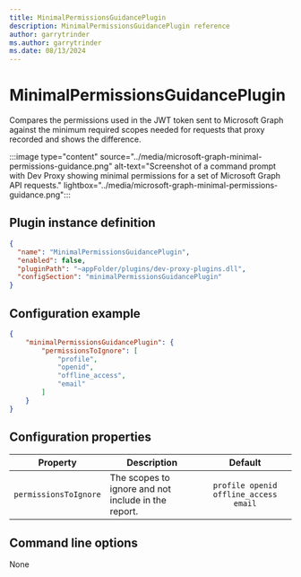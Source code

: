 ```yaml
---
title: MinimalPermissionsGuidancePlugin
description: MinimalPermissionsGuidancePlugin reference
author: garrytrinder
ms.author: garrytrinder
ms.date: 08/13/2024
---
```


# MinimalPermissionsGuidancePlugin

Compares the permissions used in the JWT token sent to Microsoft Graph against the minimum required scopes needed for requests that proxy recorded and shows the difference.

:::image type="content" source="../media/microsoft-graph-minimal-permissions-guidance.png" alt-text="Screenshot of a command prompt with Dev Proxy showing minimal permissions for a set of Microsoft Graph API requests." lightbox="../media/microsoft-graph-minimal-permissions-guidance.png":::

## Plugin instance definition

```json
{
  "name": "MinimalPermissionsGuidancePlugin",
  "enabled": false,
  "pluginPath": "~appFolder/plugins/dev-proxy-plugins.dll",
  "configSection": "minimalPermissionsGuidancePlugin"
}
```

## Configuration example

```json
{
    "minimalPermissionsGuidancePlugin": {
        "permissionsToIgnore": [ 
            "profile", 
            "openid", 
            "offline_access", 
            "email"
        ]
    }
}
```

## Configuration properties

| Property | Description | Default |
| -------- | ----------- | :-----: |
| `permissionsToIgnore` | The scopes to ignore and not include in the report. | `profile openid offline_access email` |

## Command line options

None
